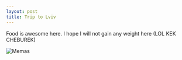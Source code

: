 ```yaml
---
layout: post
title: Trip to Lviv
---
```


Food is awesome here. I hope I will not gain any weight here (LOL KEK CHEBUREK)

![Memas](http://imgh.us/hVc6etI_rp4.jpg)
